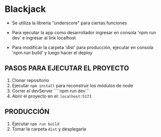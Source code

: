 # Blackjack

* Se utiliza la librería "underscore" para ciertas funciones

* Para ejecutar la app como desarrollador ingresar en consola 'npm run dev' e ingresar al link localhost

* Para modificar la carpeta 'dist' para producción, ejecutar en consola 'npm run build' y luego hacer el deploy

## PASOS PARA EJECUTAR EL PROYECTO
1. Clonar repositorio
2. Ejecutar ```npm install``` para reconstruir los módulos de node
3. Correr el devServer ````npm run dev```
4. Abrir el proyecto en el: ```localhost:5173```

## PRODUCCIÓN
1. Ejecutar ```npm run build```
2. Tomar la carpeta ```dist``` y desplegarla 